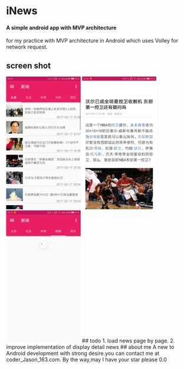 # iNews
#### A simple android app with MVP architecture
for my practice with MVP architecture in Android which uses Volley for network request.
## screen shot
<img src="screenshots/mainNews.png" width="40%" />
<img src="screenshots/newsDetail.png" width="40%" />
<img src="screenshots/shoot2.png" width="40%" />
## todo
1. load news page by page.
2. improve implementation of display detail news
## about me
A new to Android development with strong desire.you can contact me at coder_Jason_163.com.  
By the way,may I have your star please 0.0
